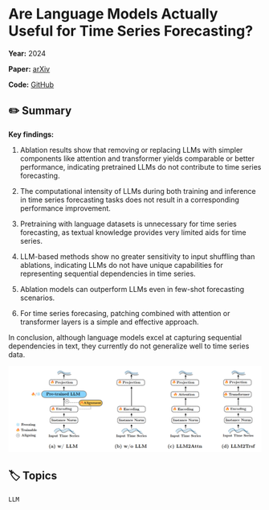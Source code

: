 # Are Language Models Actually Useful for Time Series Forecasting?

**Year:** 2024

**Paper:** [arXiv](https://arxiv.org/pdf/2406.16964)

**Code:** [GitHub](https://github.com/BennyTMT/LLMsForTimeSeries)

## ✏️ Summary

**Key findings:**

1. Ablation results show that removing or replacing LLMs with simpler components like attention and transformer yields comparable or better performance, indicating pretrained LLMs do not contribute to time series forecasting.

2. The computational intensity of LLMs during both training and inference in time series forecasting tasks does not result in a corresponding performance improvement.

3. Pretraining with language datasets is unnecessary for time series forecasting, as textual knowledge provides very limited aids for time series.

4. LLM-based methods show no greater sensitivity to input shuffling than ablations, indicating LLMs do not have unique capabilities for representing sequential dependencies in time series.

5. Ablation models can outperform LLMs even in few-shot forecasting scenarios.

6. For time series forecasing, patching combined with attention or transformer layers is a simple and effective approach.

In conclusion, although language models excel at capturing sequential dependencies in text, they currently do not generalize well to time series data.


![Figure](../figures/are-language-models-actually-useful-for-time-series-forecasting.png)

## 🏷️ Topics
`LLM`
